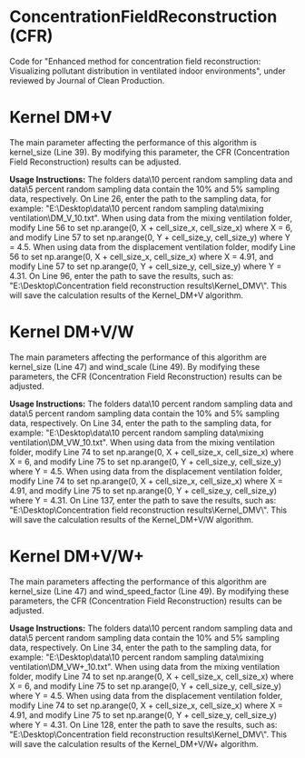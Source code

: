 # ConcentrationFieldReconstruction (CFR)
Code for "Enhanced method for concentration field reconstruction: Visualizing pollutant distribution in ventilated indoor environments", under reviewed by Journal of Clean Production.

# Kernel DM+V

The main parameter affecting the performance of this algorithm is kernel_size (Line 39). 
By modifying this parameter, the CFR (Concentration Field Reconstruction) results can be adjusted.

**Usage Instructions:**
The folders data\\10 percent random sampling data and data\\5 percent random sampling data contain the 10% and 5% sampling data, respectively.
On Line 26, enter the path to the sampling data, for example: "E:\\Desktop\\data\\10 percent random sampling data\\mixing ventilation\\DM_V_10.txt".
When using data from the mixing ventilation folder, modify Line 56 to set np.arange(0, X + cell_size_x, cell_size_x) where X = 6, and modify Line 57 to set np.arange(0, Y + cell_size_y, cell_size_y) where Y = 4.5.
When using data from the displacement ventilation folder, modify Line 56 to set np.arange(0, X + cell_size_x, cell_size_x) where X = 4.91, and modify Line 57 to set np.arange(0, Y + cell_size_y, cell_size_y) where Y = 4.31.
On Line 96, enter the path to save the results, such as: "E:\\Desktop\\Concentration field reconstruction results\\Kernel_DMV\\". This will save the calculation results of the Kernel_DM+V algorithm.

# Kernel DM+V/W

The main parameters affecting the performance of this algorithm are kernel_size (Line 47) and wind_scale (Line 49). 
By modifying these parameters, the CFR (Concentration Field Reconstruction) results can be adjusted.

**Usage Instructions:**
The folders data\\10 percent random sampling data and data\\5 percent random sampling data contain the 10% and 5% sampling data, respectively.
On Line 34, enter the path to the sampling data, for example: "E:\\Desktop\\data\\10 percent random sampling data\\mixing ventilation\\DM_VW_10.txt".
When using data from the mixing ventilation folder, modify Line 74 to set np.arange(0, X + cell_size_x, cell_size_x) where X = 6, and modify Line 75 to set np.arange(0, Y + cell_size_y, cell_size_y) where Y = 4.5.
When using data from the displacement ventilation folder, modify Line 74 to set np.arange(0, X + cell_size_x, cell_size_x) where X = 4.91, and modify Line 75 to set np.arange(0, Y + cell_size_y, cell_size_y) where Y = 4.31.
On Line 137, enter the path to save the results, such as: "E:\\Desktop\\Concentration field reconstruction results\\Kernel_DMV\\". This will save the calculation results of the Kernel_DM+V/W algorithm.

# Kernel DM+V/W+

The main parameters affecting the performance of this algorithm are kernel_size (Line 47) and wind_speed_factor (Line 49).
By modifying these parameters, the CFR (Concentration Field Reconstruction) results can be adjusted.

**Usage Instructions:**
The folders data\\10 percent random sampling data and data\\5 percent random sampling data contain the 10% and 5% sampling data, respectively.
On Line 34, enter the path to the sampling data, for example: "E:\\Desktop\\data\\10 percent random sampling data\\mixing ventilation\\DM_VW+_10.txt".
When using data from the mixing ventilation folder, modify Line 74 to set np.arange(0, X + cell_size_x, cell_size_x) where X = 6, and modify Line 75 to set np.arange(0, Y + cell_size_y, cell_size_y) where Y = 4.5.
When using data from the displacement ventilation folder, modify Line 74 to set np.arange(0, X + cell_size_x, cell_size_x) where X = 4.91, and modify Line 75 to set np.arange(0, Y + cell_size_y, cell_size_y) where Y = 4.31.
On Line 128, enter the path to save the results, such as: "E:\\Desktop\\Concentration field reconstruction results\\Kernel_DMV\\". This will save the calculation results of the Kernel_DM+V/W+ algorithm.
